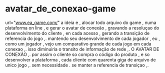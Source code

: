 # avatar_de_conexao-game
url="www.ea_game.com/"
a ideia e , alocar todo arquivo do game , numa plataforma on line , e gerar o avatar de conexão , gravando a resoluçao do desenvolvimento do cliente , en cada acesso , gerando a transição de referencia do jogo ,. mantendo seu desenvolvimento de cada jogador , eu , como um jogador , vejo um comparativo grande de cada jogo em cada conexao ,. isso diminuiria o transito de informação de rede ,. O AVATAR DE CONEXÃO ,. por assim o cliente so compra o código do produto , e so desenvolver a plataforma , cada cliente com quarenta giga de arquivo de unico jogo ,. sem necessidade . se manter a referencia de transiçao ,. 
